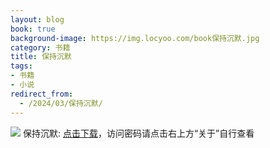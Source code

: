 ```yaml
---
layout: blog
book: true
background-image: https://img.locyoo.com/book保持沉默.jpg
category: 书籍
title: 保持沉默
tags:
- 书籍
- 小说
redirect_from:
  - /2024/03/保持沉默/
---
```

![](https://img.locyoo.com/book保持沉默.jpg)
保持沉默: <a name = "ref1" href="https://089m.com/f/50983618-1314466391-3feb06?p=3619">点击下载</a>，访问密码请点击右上方“关于”自行查看